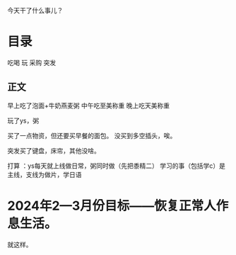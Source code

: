 今天干了什么事儿？

# 目录
吃喝
玩
采购
突发
## 正文
早上吃了泡面+牛奶燕麦粥
中午吃至美称重
晚上吃天美称重

玩了ys，粥

买了一点物资，但还要买早餐的面包。
没买到多空插头，唉。

突发买了键盘，床帘，其他没啥。

打算
：ys每天就上线做日常，粥同时做（先把黍精二）
学习的事（包括学c）是主线，支线为做片，学日语

# 2024年2—3月份目标——恢复正常人作息生活。
就这样。